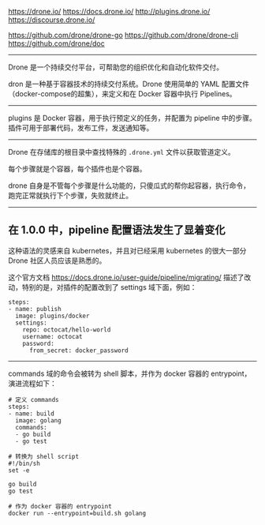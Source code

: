 https://drone.io/
https://docs.drone.io/
http://plugins.drone.io/
https://discourse.drone.io/


https://github.com/drone/drone-go
https://github.com/drone/drone-cli
https://github.com/drone/doc


---

Drone 是一个持续交付平台，可帮助您的组织优化和自动化软件交付。

dron 是一种基于容器技术的持续交付系统。Drone 使用简单的 YAML 配置文件（docker-compose的超集），来定义和在 Docker 容器中执行 Pipelines。

---

plugins 是 Docker 容器，用于执行预定义的任务，并配置为 pipeline 中的步骤。插件可用于部署代码，发布工件，发送通知等。

---

Drone 在存储库的根目录中查找特殊的 `.drone.yml` 文件以获取管道定义。

每个步骤就是个容器，每个插件也是个容器。

drone 自身是不管每个步骤是什么功能的，只傻瓜式的帮你起容器，执行命令，跑完正常就执行下个步骤，失败就终止。

---

## 在 1.0.0 中，pipeline 配置语法发生了显着变化

这种语法的灵感来自 kubernetes，并且对已经采用 kubernetes 的很大一部分 Drone 社区人员应该是熟悉的。

这个官方文档 https://docs.drone.io/user-guide/pipeline/migrating/ 描述了改动，特别的是，对插件的配置改到了 settings 域下面，例如：

```
steps:
- name: publish
  image: plugins/docker
  settings:
    repo: octocat/hello-world
    username: octocat
    password: 
      from_secret: docker_password
```

---

commands 域的命令会被转为 shell 脚本，并作为 docker 容器的 entrypoint，演进流程如下：

```
# 定义 commands
steps:
- name: build
  image: golang
  commands:
  - go build
  - go test

# 转换为 shell script
#!/bin/sh
set -e

go build
go test

# 作为 docker 容器的 entrypoint
docker run --entrypoint=build.sh golang
```